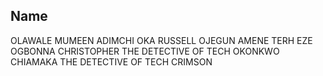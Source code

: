 ## Name

OLAWALE MUMEEN
ADIMCHI OKA
RUSSELL OJEGUN
AMENE TERH
EZE OGBONNA CHRISTOPHER
THE DETECTIVE OF TECH
OKONKWO CHIAMAKA
THE DETECTIVE OF TECH
CRIMSON
